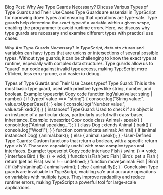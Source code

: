 Blog Post: Why Are Type Guards Necessary? Discuss Various Types of Type Guards and Their Use Cases
Type Guards are essential in TypeScript for narrowing down types and ensuring that operations are type-safe. Type guards help determine the exact type of a variable within a given scope, enabling the programmer to avoid runtime errors. Here, we discuss why type guards are necessary and examine different types with practical use cases.

Why Are Type Guards Necessary?
In TypeScript, data structures and variables can have types that are unions or intersections of several possible types. Without type guards, it can be challenging to know the exact type at runtime, especially with complex data structures. Type guards allow us to "guard" our code against invalid type access, making TypeScript more efficient, less error-prone, and easier to debug.

Types of Type Guards and Their Use Cases
typeof Type Guard:
This is the most basic type guard, used with primitive types like string, number, and boolean.
Example:
typescript
Copy code
function logValue(value: string | number) {
    if (typeof value === "string") {
        console.log("String value:", value.toUpperCase());
    } else {
        console.log("Number value:", value.toFixed(2));
    }
}
instanceof Type Guard:
Used to check if an object is an instance of a particular class, particularly useful with class-based inheritance.
Example:
typescript
Copy code
class Animal {
    speak() {
        console.log("Animal speaking...");
    }
}
class Dog extends Animal {
    bark() {
        console.log("Woof!");
    }
}
function communicate(animal: Animal) {
    if (animal instanceof Dog) {
        animal.bark();
    } else {
        animal.speak();
    }
}
User-Defined Type Guards:
Custom functions that return a boolean, with a specific return type x is Y. These are especially useful with more complex types and interfaces.
Example:
typescript
Copy code
interface Fish {
    swim: () => void;
}
interface Bird {
    fly: () => void;
}
function isFish(pet: Fish | Bird): pet is Fish {
    return (pet as Fish).swim !== undefined;
}
function move(animal: Fish | Bird) {
    if (isFish(animal)) {
        animal.swim();
    } else {
        animal.fly();
    }
}
Conclusion
Type guards are invaluable in TypeScript, enabling safe and accurate operations on variables with multiple types. They improve readability and reduce runtime errors, making TypeScript a powerful tool for large-scale applications.